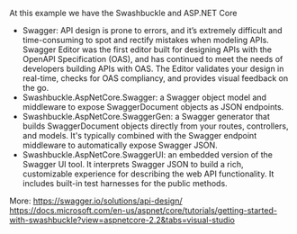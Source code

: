 At this example we have the Swashbuckle and ASP.NET Core

- Swagger: API design is prone to errors, and it’s extremely difficult and time-consuming to spot and rectify mistakes when modeling APIs. Swagger Editor was the first editor built for designing APIs with the OpenAPI Specification (OAS), and has continued to  meet the needs of developers building APIs with OAS. The Editor validates your design in real-time, checks for OAS compliancy, and provides visual feedback on the go.
- Swashbuckle.AspNetCore.Swagger: a Swagger object model and middleware to expose SwaggerDocument objects as JSON endpoints.
- Swashbuckle.AspNetCore.SwaggerGen: a Swagger generator that builds SwaggerDocument objects directly from your routes, controllers, and models. It's typically combined with the Swagger endpoint middleware to automatically expose Swagger JSON.
- Swashbuckle.AspNetCore.SwaggerUI: an embedded version of the Swagger UI tool. It interprets Swagger JSON to build a rich, customizable experience for describing the web API functionality. It includes built-in test harnesses for the public methods.

More:
https://swagger.io/solutions/api-design/
https://docs.microsoft.com/en-us/aspnet/core/tutorials/getting-started-with-swashbuckle?view=aspnetcore-2.2&tabs=visual-studio
